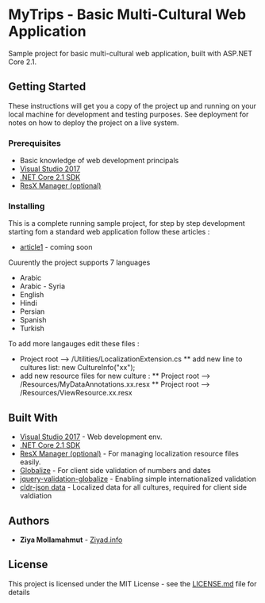 # MyTrips - Basic Multi-Cultural Web Application
Sample project for basic multi-cultural web application, built with ASP.NET Core 2.1.

## Getting Started

These instructions will get you a copy of the project up and running on your local machine for development and testing purposes. See deployment for notes on how to deploy the project on a live system.

### Prerequisites

* Basic knowledge of web development principals
* [Visual Studio 2017](https://visualstudio.microsoft.com/downloads/)
* [.NET Core 2.1 SDK](https://www.microsoft.com/net/download/dotnet-core/2.1)
* [ResX Manager (optional)](https://marketplace.visualstudio.com/items?itemName=TomEnglert.ResXManager)

### Installing

This is a complete running sample project, for step by step development starting fom a standard web application follow these articles : 
* [article1](http://ziyad.info/en/1-Building_Multi_Cultural_Web_Applcation_ASP_NET_Core) - coming soon

Cuurently the project supports 7 languages
* Arabic
* Arabic - Syria
* English
* Hindi
* Persian
* Spanish
* Turkish

To add more langauges edit these files :

* Project root --> /Utilities/LocalizationExtension.cs
** add new line to cultures list: new CultureInfo("xx");
* add new resource files for new culture :
** Project root --> /Resources/MyDataAnnotations.xx.resx
** Project root --> /Resources/ViewResource.xx.resx


## Built With

* [Visual Studio 2017](https://visualstudio.microsoft.com/downloads/) - Web development env.
* [.NET Core 2.1 SDK](https://www.microsoft.com/net/download/dotnet-core/2.1)
* [ResX Manager (optional)](https://marketplace.visualstudio.com/items?itemName=TomEnglert.ResXManager) - For managing localization resource files easily.
* [Globalize](https://github.com/globalizejs/globalize) - For client side validation of numbers and dates
* [jquery-validation-globalize](https://github.com/johnnyreilly/jquery-validation-globalize) - Enabling simple internationalized validation
* [cldr-json data](https://github.com/unicode-cldr/cldr-json#cldr-json) - Localized data for all cultures, required for client side valdiation

## Authors

* **Ziya Mollamahmut** - [Ziyad.info](http://ziyad.info)

## License

This project is licensed under the MIT License - see the [LICENSE.md](LICENSE.md) file for details
